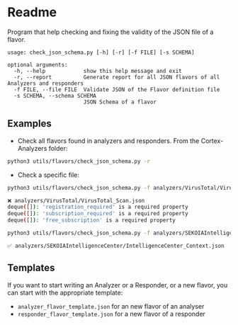 # Readme

Program that help checking and fixing the validity of the JSON file of a flavor.


```
usage: check_json_schema.py [-h] [-r] [-f FILE] [-s SCHEMA]

optional arguments:
  -h, --help            show this help message and exit
  -r, --report          Generate report for all JSON flavors of all Analyzers and responders
  -f FILE, --file FILE  Validate JSON of the Flavor definition file
  -s SCHEMA, --schema SCHEMA
                        JSON Schema of a flavor
```


## Examples


- Check all flavors found in analyzers and responders. From the Cortex-Analyzers folder:

```bash
python3 utils/flavors/check_json_schema.py -r

```

- Check a specific file:

```bash
python3 utils/flavors/check_json_schema.py -f analyzers/VirusTotal/VirusTotal_Scan.json -s utils/flavors/flavor_schema.json

❌ analyzers/VirusTotal/VirusTotal_Scan.json
deque([]): 'registration_required' is a required property
deque([]): 'subscription_required' is a required property
deque([]): 'free_subscription' is a required property
```

```bash
python3 utils/flavors/check_json_schema.py -f analyzers/SEKOIAIntelligenceCenter/IntelligenceCenter_Context.json -s utils/flavors/flavor_schema.json

✅ analyzers/SEKOIAIntelligenceCenter/IntelligenceCenter_Context.json
```

## Templates

If you want to start writing an Analyzer or a Responder, or a new flavor, you can start with the appropriate template: 
- `analyzer_flavor_template.json` for an new flavor of an analyser
- `responder_flavor_template.json` for a new flavor of a responder
